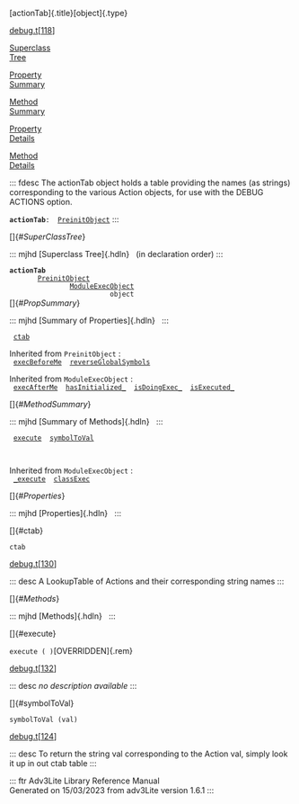 [actionTab]{.title}[object]{.type}

[debug.t](../file/debug.t.html)\[[118](../source/debug.t.html#118)\]

[Superclass\
Tree](#_SuperClassTree_)

[Property\
Summary](#_PropSummary_)

[Method\
Summary](#_MethodSummary_)

[Property\
Details](#_Properties_)

[Method\
Details](#_Methods_)

::: fdesc
The actionTab object holds a table providing the names (as strings)
corresponding to the various Action objects, for use with the DEBUG
ACTIONS option.

**`actionTab`**` :   `[`PreinitObject`](../object/PreinitObject.html)
:::

[]{#_SuperClassTree_}

::: mjhd
[Superclass Tree]{.hdln}   (in declaration order)
:::

**`actionTab`**\
`         `[`PreinitObject`](../object/PreinitObject.html)\
`                 `[`ModuleExecObject`](../object/ModuleExecObject.html)\
`                         object`\
[]{#_PropSummary_}

::: mjhd
[Summary of Properties]{.hdln}  
:::

` `[`ctab`](#ctab)`  `

Inherited from `PreinitObject` :\
` `[`execBeforeMe`](../object/PreinitObject.html#execBeforeMe)`  `[`reverseGlobalSymbols`](../object/PreinitObject.html#reverseGlobalSymbols)`  `

Inherited from `ModuleExecObject` :\
` `[`execAfterMe`](../object/ModuleExecObject.html#execAfterMe)`  `[`hasInitialized_`](../object/ModuleExecObject.html#hasInitialized_)`  `[`isDoingExec_`](../object/ModuleExecObject.html#isDoingExec_)`  `[`isExecuted_`](../object/ModuleExecObject.html#isExecuted_)`  `

[]{#_MethodSummary_}

::: mjhd
[Summary of Methods]{.hdln}  
:::

` `[`execute`](#execute)`  `[`symbolToVal`](#symbolToVal)`  `

` `

Inherited from `ModuleExecObject` :\
` `[`_execute`](../object/ModuleExecObject.html#_execute)`  `[`classExec`](../object/ModuleExecObject.html#classExec)`  `

[]{#_Properties_}

::: mjhd
[Properties]{.hdln}  
:::

[]{#ctab}

`ctab`

[debug.t](../file/debug.t.html)\[[130](../source/debug.t.html#130)\]

::: desc
A LookupTable of Actions and their corresponding string names
:::

[]{#_Methods_}

::: mjhd
[Methods]{.hdln}  
:::

[]{#execute}

`execute ( )`[OVERRIDDEN]{.rem}

[debug.t](../file/debug.t.html)\[[132](../source/debug.t.html#132)\]

::: desc
*no description available*
:::

[]{#symbolToVal}

`symbolToVal (val)`

[debug.t](../file/debug.t.html)\[[124](../source/debug.t.html#124)\]

::: desc
To return the string val corresponding to the Action val, simply look it
up in out ctab table
:::

::: ftr
Adv3Lite Library Reference Manual\
Generated on 15/03/2023 from adv3Lite version 1.6.1
:::
